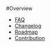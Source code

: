 #Overview
* [FAQ](faq.md)
* [Changelog](changelog.md)
* [Roadmap](roadmap.md)
* [Contribution](contribution.md)
